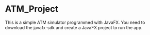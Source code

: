 # ATM_Project
This is a simple ATM simulator programmed with JavaFX. You need to download the javafx-sdk and create a JavaFX project to run the app.